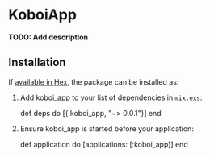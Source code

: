 # KoboiApp

**TODO: Add description**

## Installation

If [available in Hex](https://hex.pm/docs/publish), the package can be installed as:

  1. Add koboi_app to your list of dependencies in `mix.exs`:

        def deps do
          [{:koboi_app, "~> 0.0.1"}]
        end

  2. Ensure koboi_app is started before your application:

        def application do
          [applications: [:koboi_app]]
        end

